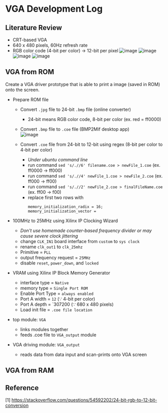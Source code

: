 # VGA Development Log
## Literature Review
- CRT-based VGA
- 640 x 480 pixels, 60Hz refresh rate
- RGB color code (4-bit per color) -> 12-bit per pixel
![image](https://github.com/xyth0rn/NCTU_DigitalLab_PicoPark/assets/49625757/e290ee12-5a12-47b2-b087-7c2ac70071b1)
![image](https://github.com/xyth0rn/NCTU_DigitalLab_PicoPark/assets/49625757/553f7410-d597-47a2-9914-54d34c107768)
![image](https://github.com/xyth0rn/NCTU_DigitalLab_PicoPark/assets/49625757/cd3da4d0-a0d1-44a3-a51e-2841099a94de)
![image](https://github.com/xyth0rn/NCTU_DigitalLab_PicoPark/assets/49625757/a09fb9c4-110b-41d8-9d36-061e1a5e5836)

## VGA from ROM
Create a VGA driver prototype that is able to print a image (saved in ROM) onto the screen.

- Prepare ROM file
  - Convert `.jpg` file to 24-bit `.bmp` file (online converter)
    - 24-bit means RGB color code, 8-bit per color (ex. red = ff0000)
  - Convert `.bmp` file to `.coe` file (BMP2Mif desktop app)<br>
    ![image](https://github.com/xyth0rn/NCTU_DigitalLab_PicoPark/assets/49625757/610959de-cc4f-4f75-9921-567c72baf535)

  - Convert `.coe` file from 24-bit to 12-bit using regex (8-bit per color to 4-bit per color)
    - *Under ubuntu command line*
    - run command `sed 's/.//6' filename.coe > newFile_1.coe`      (ex. ff0000 -> ff000)
    - run command `sed 's/.//4' newFile_1.coe > newFile_2.coe`     (ex. ff000  ->  ff00)
    - run command `sed 's/.//2' newFile_2.coe > finalFileName.coe` (ex. ff00   ->   f00)
    - replace first two rows with
      ```
      memory_initialization_radix = 16;
      memory_initialization_vector =
      
      ```

- 100MHz to 25MHz using Xilinx IP Clocking Wizard
  - _Don't use homemade counter-based frequency divider or may cause severe clock jittering_
  - change `CLK_IN1` board interface from `custom` to `sys clock `
  - rename `clk_out1` to `clk_25mhz`
  - Primitive = `PLL`
  - output frequency request = `25MHz`
  - disable `reset`, `power_down`, and `locked`

- VRAM using Xilinx IP Block Memory Generator
  - interface type = `Native`
  - memory type = `Single Port ROM`
  - Enable Port Type = `always enabled`
  - Port A width = `12`  (∵ 4-bit per color)
  - Port A depth = `307200 (∵ 680 x 480 pixels)
  - Load init file = `.coe file location`

- top module: `VGA`
  - links modules together
  - feeds .coe file to `VGA_output` module

- VGA driving module: `VGA_output`
  - reads data from data input and scan-prints onto VGA screen

## VGA from RAM

## Reference
[1] https://stackoverflow.com/questions/54592202/24-bit-rgb-to-12-bit-conversion
